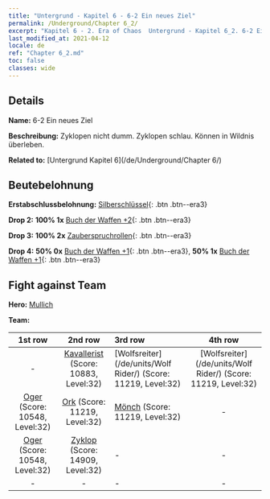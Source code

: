 ```yaml
---
title: "Untergrund - Kapitel 6 - 6-2 Ein neues Ziel"
permalink: /Underground/Chapter 6_2/
excerpt: "Kapitel 6 - 2. Era of Chaos  Untergrund - Kapitel 6_2. 6-2 Ein neues Ziel"
last_modified_at: 2021-04-12
locale: de
ref: "Chapter 6_2.md"
toc: false
classes: wide
---
```


## Details

 **Name:** 6-2 Ein neues Ziel

 **Beschreibung:** Zyklopen nicht dumm. Zyklopen schlau. Können in Wildnis überleben.

 **Related to:** [Untergrund Kapitel 6](/de/Underground/Chapter 6/)

## Beutebelohnung

 **Erstabschlussbelohnung:** [Silberschlüssel](/de/Items/con_693/){: .btn .btn--era3}

 **Drop 2:** **100% 1x** [Buch der Waffen +2](/de/Items/mat_32/){: .btn .btn--era3}

 **Drop 3:** **100% 2x** [Zauberspruchrollen](/de/Items/con_694/){: .btn .btn--era3}

 **Drop 4:** **50% 0x** [Buch der Waffen +1](/de/Items/mat_25/){: .btn .btn--era3}, **50% 1x** [Buch der Waffen +1](/de/Items/mat_25/){: .btn .btn--era3}


## Fight against Team
 **Hero:** [Mullich](/de/heroes/Mullich/)

 **Team:**


  | 1st row | 2nd row | 3rd row | 4th row |
  |:----:|:----:|:----|:----:|
  | - | [Kavallerist](/de/units/Cavalier/) (Score: 10883, Level:32)  | [Wolfsreiter](/de/units/Wolf Rider/) (Score: 11219, Level:32)  | [Wolfsreiter](/de/units/Wolf Rider/) (Score: 11219, Level:32)  |
  | [Oger](/de/units/Ogre/) (Score: 10548, Level:32)  | [Ork](/de/units/Orc/) (Score: 11219, Level:32)  | [Mönch](/de/units/Monk/) (Score: 11219, Level:32)  | - |
  | [Oger](/de/units/Ogre/) (Score: 10548, Level:32)  | [Zyklop](/de/units/Cyclops/) (Score: 14909, Level:32)  | - | - |
  | - | - | - | - |


